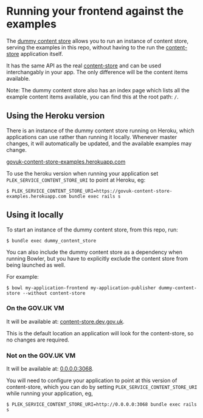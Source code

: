 # Running your frontend against the examples

The [dummy content store](https://github.com/alphagov/govuk-dummy_content_store) allows you to run an instance of content store, serving the examples in this repo, without having to the run the [content-store](https://github.com/alphagov/content-store) application itself.

It has the same API as the real [content-store](https://github.com/alphagov/content-store.) and can be used interchangably in your app. The only difference will be the content items available.

Note: The dummy content store also has an index page which lists all the example content items available, you can find this at the root path: `/`.

## Using the Heroku version

There is an instance of the dummy content store running on Heroku, which applications can use rather than running it locally. Whenever master changes, it will automatically be updated, and the available examples may change.

[govuk-content-store-examples.herokuapp.com](https://govuk-content-store-examples.herokuapp.com/)

To use the heroku version when running your application set `PLEK_SERVICE_CONTENT_STORE_URI` to point at Heroku, eg:

```
$ PLEK_SERVICE_CONTENT_STORE_URI=https://govuk-content-store-examples.herokuapp.com bundle exec rails s
```

## Using it locally

To start an instance of the dummy content store, from this repo, run:

```
$ bundle exec dummy_content_store
```

You can also include the dummy content store as a dependency when running Bowler, but you have to explicitly exclude the content store from being launched as well.

For example:

```
$ bowl my-application-frontend my-application-publisher dummy-content-store --without content-store
```

### On the GOV.UK VM

It will be available at: [content-store.dev.gov.uk](http://content-store.dev.gov.uk).

This is the default location an application will look for the content-store, so no changes are required.

### Not on the GOV.UK VM

It will be available at: [0.0.0.0:3068](http://0.0.0.0:3068).

You will need to configure your application to point at this version of content-store, which you can do by setting `PLEK_SERVICE_CONTENT_STORE_URI` while running your application, eg,

```
$ PLEK_SERVICE_CONTENT_STORE_URI=http://0.0.0.0:3068 bundle exec rails s
```
